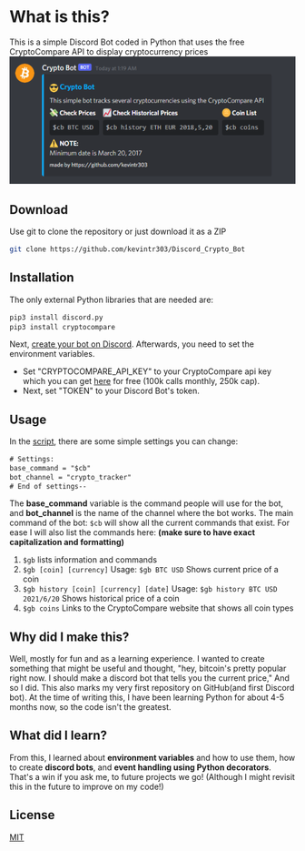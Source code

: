 # What is this?

This is a simple Discord Bot coded in Python that uses the free CryptoCompare API to display cryptocurrency prices
[![Discord Crypto Bot](https://github.com/kevintr303/Discord_Crypto_Bot/blob/main/screenshots/$cb_command.png?raw=true)](#Installation)

## Download

Use git to clone the repository or just download it as a ZIP

```bash
git clone https://github.com/kevintr303/Discord_Crypto_Bot
```

## Installation

The only external Python libraries that are needed are:

```bash
pip3 install discord.py
pip3 install cryptocompare
```
Next, [create your bot on Discord](https://discord.com/developers/applications).
Afterwards, you need to set the environment variables. 
* Set "CRYPTOCOMPARE_API_KEY" to your CryptoCompare api key which you can get [here](https://min-api.cryptocompare.com/) for free (100k calls monthly, 250k cap). 
* Next, set "TOKEN" to your Discord Bot's token.

## Usage
In the [script](https://github.com/kevintr303/Discord_Crypto_Bot/blob/main/bot.py), there are some simple settings you can change:

```python3
# Settings:
base_command = "$cb"
bot_channel = "crypto_tracker"
# End of settings--
```
The **base_command** variable is the command people will use for the bot, and **bot_channel** is the name of the channel where the bot works. The main command of the bot: `$cb` will show all the current commands that exist. For ease I will also list the commands here: **(make sure to have exact capitalization and formatting)**
1. `$gb` lists information and commands
2. `$gb [coin] [currency]` Usage: `$gb BTC USD` Shows current price of a coin
3. `$gb history [coin] [currency] [date]` Usage: `$gb history BTC USD 2021/6/20` Shows historical price of a coin
4. `$gb coins` Links to the CryptoCompare website that shows all coin types

## Why did I make this?
Well, mostly for fun and as a learning experience. I wanted to create something that might be useful and thought, "hey, bitcoin's pretty popular right now. I should make a discord bot that tells you the current price," And so I did. This also marks my very first repository on GitHub(and first Discord bot). At the time of writing this, I have been learning Python for about 4-5 months now, so the code isn't the greatest.

## What did I learn?
From this, I learned about **environment variables** and how to use them, how to create **discord bots**, and **event handling using Python decorators**. That's a win if you ask me, to future projects we go! (Although I might revisit this in the future to improve on my code!)

## License
[MIT](https://choosealicense.com/licenses/mit/)
